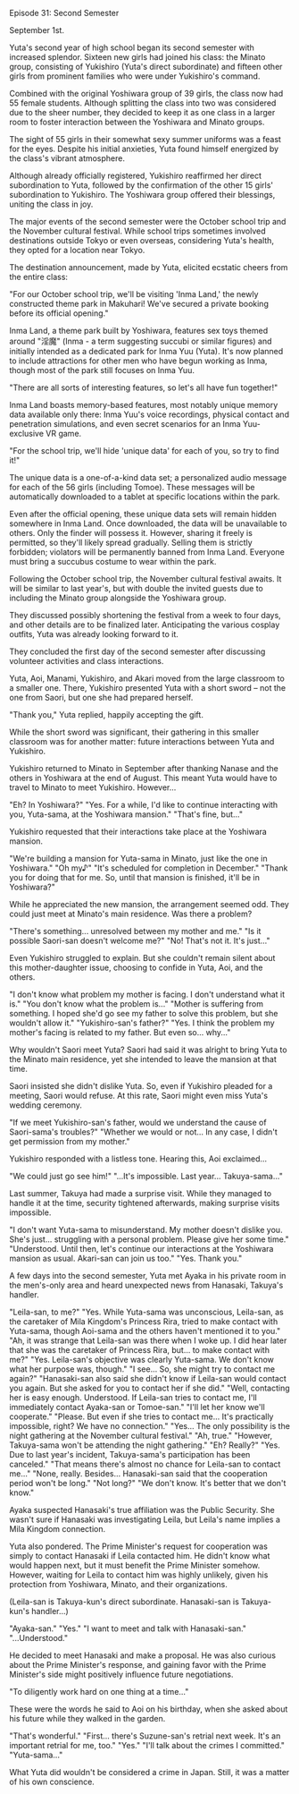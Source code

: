 Episode 31: Second Semester

September 1st.

Yuta's second year of high school began its second semester with increased splendor.  Sixteen new girls had joined his class: the Minato group, consisting of Yukishiro (Yuta's direct subordinate) and fifteen other girls from prominent families who were under Yukishiro's command.

Combined with the original Yoshiwara group of 39 girls, the class now had 55 female students.  Although splitting the class into two was considered due to the sheer number, they decided to keep it as one class in a larger room to foster interaction between the Yoshiwara and Minato groups.

The sight of 55 girls in their somewhat sexy summer uniforms was a feast for the eyes.  Despite his initial anxieties, Yuta found himself energized by the class's vibrant atmosphere.

Although already officially registered, Yukishiro reaffirmed her direct subordination to Yuta, followed by the confirmation of the other 15 girls' subordination to Yukishiro.  The Yoshiwara group offered their blessings, uniting the class in joy.

The major events of the second semester were the October school trip and the November cultural festival. While school trips sometimes involved destinations outside Tokyo or even overseas, considering Yuta's health, they opted for a location near Tokyo.

The destination announcement, made by Yuta, elicited ecstatic cheers from the entire class:

"For our October school trip, we'll be visiting 'Inma Land,' the newly constructed theme park in Makuhari! We've secured a private booking before its official opening."

Inma Land, a theme park built by Yoshiwara, features sex toys themed around "淫魔" (Inma - a term suggesting succubi or similar figures) and initially intended as a dedicated park for Inma Yuu (Yuta).  It's now planned to include attractions for other men who have begun working as Inma, though most of the park still focuses on Inma Yuu.

"There are all sorts of interesting features, so let's all have fun together!"

Inma Land boasts memory-based features, most notably unique memory data available only there: Inma Yuu's voice recordings, physical contact and penetration simulations, and even secret scenarios for an Inma Yuu-exclusive VR game.

"For the school trip, we'll hide 'unique data' for each of you, so try to find it!"

The unique data is a one-of-a-kind data set; a personalized audio message for each of the 56 girls (including Tomoe).  These messages will be automatically downloaded to a tablet at specific locations within the park.

Even after the official opening, these unique data sets will remain hidden somewhere in Inma Land. Once downloaded, the data will be unavailable to others. Only the finder will possess it.  However, sharing it freely is permitted, so they'll likely spread gradually.  Selling them is strictly forbidden; violators will be permanently banned from Inma Land.  Everyone must bring a succubus costume to wear within the park.


Following the October school trip, the November cultural festival awaits.  It will be similar to last year's, but with double the invited guests due to including the Minato group alongside the Yoshiwara group.

They discussed possibly shortening the festival from a week to four days, and other details are to be finalized later.  Anticipating the various cosplay outfits, Yuta was already looking forward to it.

They concluded the first day of the second semester after discussing volunteer activities and class interactions.


Yuta, Aoi, Manami, Yukishiro, and Akari moved from the large classroom to a smaller one. There, Yukishiro presented Yuta with a short sword – not the one from Saori, but one she had prepared herself.

"Thank you," Yuta replied, happily accepting the gift.

While the short sword was significant, their gathering in this smaller classroom was for another matter:  future interactions between Yuta and Yukishiro.

Yukishiro returned to Minato in September after thanking Nanase and the others in Yoshiwara at the end of August. This meant Yuta would have to travel to Minato to meet Yukishiro.  However...

"Eh?  In Yoshiwara?"
"Yes.  For a while, I'd like to continue interacting with you, Yuta-sama, at the Yoshiwara mansion."
"That's fine, but..."

Yukishiro requested that their interactions take place at the Yoshiwara mansion.

"We're building a mansion for Yuta-sama in Minato, just like the one in Yoshiwara."
"Oh my♪"
"It's scheduled for completion in December."
"Thank you for doing that for me.  So, until that mansion is finished, it'll be in Yoshiwara?"

While he appreciated the new mansion, the arrangement seemed odd.  They could just meet at Minato's main residence. Was there a problem?

"There's something... unresolved between my mother and me."
"Is it possible Saori-san doesn't welcome me?"
"No! That's not it.  It's just..."

Even Yukishiro struggled to explain. But she couldn't remain silent about this mother-daughter issue, choosing to confide in Yuta, Aoi, and the others.

"I don't know what problem my mother is facing.  I don't understand what it is."
"You don't know what the problem is..."
"Mother is suffering from something.  I hoped she'd go see my father to solve this problem, but she wouldn't allow it."
"Yukishiro-san's father?"
"Yes.  I think the problem my mother's facing is related to my father.  But even so... why..."

Why wouldn't Saori meet Yuta? Saori had said it was alright to bring Yuta to the Minato main residence, yet she intended to leave the mansion at that time.

Saori insisted she didn't dislike Yuta.  So, even if Yukishiro pleaded for a meeting, Saori would refuse.  At this rate, Saori might even miss Yuta's wedding ceremony.

"If we meet Yukishiro-san's father, would we understand the cause of Saori-sama's troubles?"
"Whether we would or not... In any case, I didn't get permission from my mother."

Yukishiro responded with a listless tone. Hearing this, Aoi exclaimed...

"We could just go see him!"
"...It's impossible.  Last year... Takuya-sama..."

Last summer, Takuya had made a surprise visit.  While they managed to handle it at the time, security tightened afterwards, making surprise visits impossible.


"I don't want Yuta-sama to misunderstand. My mother doesn't dislike you. She's just... struggling with a personal problem. Please give her some time."
"Understood.  Until then, let's continue our interactions at the Yoshiwara mansion as usual.  Akari-san can join us too."
"Yes. Thank you."

A few days into the second semester, Yuta met Ayaka in his private room in the men's-only area and heard unexpected news from Hanasaki, Takuya's handler.

"Leila-san, to me?"
"Yes. While Yuta-sama was unconscious, Leila-san, as the caretaker of Mila Kingdom's Princess Rira, tried to make contact with Yuta-sama, though Aoi-sama and the others haven't mentioned it to you."
"Ah, it was strange that Leila-san was there when I woke up.  I did hear later that she was the caretaker of Princess Rira, but... to make contact with me?"
"Yes. Leila-san's objective was clearly Yuta-sama.  We don't know what her purpose was, though."
"I see...  So, she might try to contact me again?"
"Hanasaki-san also said she didn't know if Leila-san would contact you again.  But she asked for you to contact her if she did."
"Well, contacting her is easy enough. Understood.  If Leila-san tries to contact me, I'll immediately contact Ayaka-san or Tomoe-san."
"I'll let her know we'll cooperate."
"Please. But even if she tries to contact me... It's practically impossible, right? We have no connection."
"Yes... The only possibility is the night gathering at the November cultural festival."
"Ah, true."
"However, Takuya-sama won't be attending the night gathering."
"Eh? Really?"
"Yes. Due to last year's incident, Takuya-sama's participation has been canceled."
"That means there's almost no chance for Leila-san to contact me..."
"None, really. Besides... Hanasaki-san said that the cooperation period won't be long."
"Not long?"
"We don't know.  It's better that we don't know."

Ayaka suspected Hanasaki's true affiliation was the Public Security.  She wasn't sure if Hanasaki was investigating Leila, but Leila's name implies a Mila Kingdom connection.

Yuta also pondered. The Prime Minister's request for cooperation was simply to contact Hanasaki if Leila contacted him.  He didn't know what would happen next, but it must benefit the Prime Minister somehow.  However, waiting for Leila to contact him was highly unlikely, given his protection from Yoshiwara, Minato, and their organizations.


(Leila-san is Takuya-kun's direct subordinate. Hanasaki-san is Takuya-kun's handler...)

"Ayaka-san."
"Yes."
"I want to meet and talk with Hanasaki-san."
"...Understood."

He decided to meet Hanasaki and make a proposal.  He was also curious about the Prime Minister's response, and gaining favor with the Prime Minister's side might positively influence future negotiations.

"To diligently work hard on one thing at a time..."

These were the words he said to Aoi on his birthday, when she asked about his future while they walked in the garden.

"That's wonderful."
"First... there's Suzune-san's retrial next week.  It's an important retrial for me, too."
"Yes."
"I'll talk about the crimes I committed."
"Yuta-sama..."

What Yuta did wouldn't be considered a crime in Japan.  Still, it was a matter of his own conscience.
